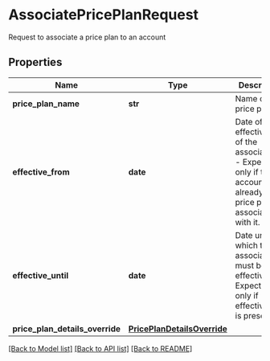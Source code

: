 # AssociatePricePlanRequest

Request to associate a price plan to an account

## Properties
Name | Type | Description | Notes
------------ | ------------- | ------------- | -------------
**price_plan_name** | **str** | Name of the price plan | 
**effective_from** | **date** | Date of effectiveness of the association. - Expected only if the account already has a price plan associated with it.  | 
**effective_until** | **date** | Date until which the association must be effective. - Expected only if effectiveFrom is present.  | 
**price_plan_details_override** | [**PricePlanDetailsOverride**](PricePlanDetailsOverride.md) |  | [optional] 

[[Back to Model list]](../README.md#documentation-for-models) [[Back to API list]](../README.md#documentation-for-api-endpoints) [[Back to README]](../README.md)


